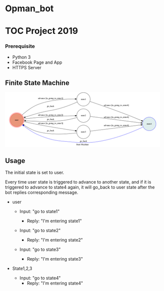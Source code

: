 # Opman_bot

# TOC Project 2019

### Prerequisite
* Python 3
* Facebook Page and App
* HTTPS Server

## Finite State Machine
![fsm](./fsm.png)

## Usage
The initial state is set to user.

Every time user state is triggered to advance to another state, and if it is triggered to advance to state4 again, it will go_back to user state after the bot replies corresponding message.

* user
	* Input: "go to state1"
		* Reply: "I'm entering state1"

	* Input: "go to state2"
		* Reply: "I'm entering state2"

    * Input: "go to state3"
        * Reply: "I'm entering state3"

* State1,2,3
    * Input: "go to state4"
        * Reply: "I'm entering state4"
